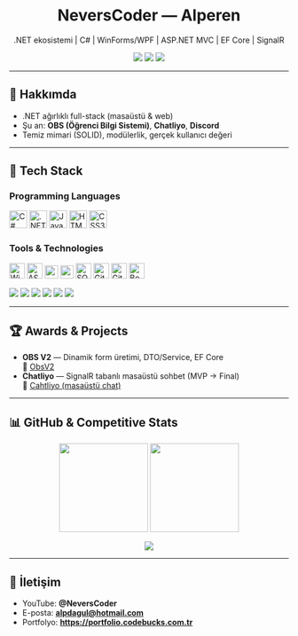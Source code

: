 <!-- Header / Banner -->
<h1 align="center">NeversCoder — Alperen</h1>
<p align="center">.NET ekosistemi | C# | WinForms/WPF | ASP.NET MVC | EF Core | SignalR</p>

<p align="center">
  <a href="https://github.com/Nevers01?tab=followers"><img src="https://img.shields.io/github/followers/Nevers01?style=for-the-badge&logo=github"></a>
  <a href="https://www.youtube.com/@NeversCoder"><img src="https://img.shields.io/badge/YouTube-NeversCoder-red?style=for-the-badge&logo=youtube"></a>
  <a href="mailto:alpdagul@hotmail.com"><img src="https://img.shields.io/badge/Email-alpdagul@hotmail.com-blue?style=for-the-badge&logo=gmail"></a>
</p>

---

## 👋 Hakkımda
- .NET ağırlıklı full-stack (masaüstü & web)
- Şu an: **OBS (Öğrenci Bilgi Sistemi)**, **Chatliyo**, **Discord**
- Temiz mimari (SOLID), modülerlik, gerçek kullanıcı değeri

---

## 🧰 Tech Stack

### Programming Languages
<p>
  <img src="https://cdn.jsdelivr.net/gh/devicons/devicon/icons/csharp/csharp-original.svg" height="32" title="C#"/>
  <img src="https://cdn.jsdelivr.net/gh/devicons/devicon/icons/dotnetcore/dotnetcore-original.svg" height="32" title=".NET"/>
  <img src="https://cdn.jsdelivr.net/gh/devicons/devicon/icons/javascript/javascript-original.svg" height="32" title="JavaScript"/>
  <img src="https://cdn.jsdelivr.net/gh/devicons/devicon/icons/html5/html5-plain.svg" height="32" title="HTML5"/>
  <img src="https://cdn.jsdelivr.net/gh/devicons/devicon/icons/css3/css3-plain.svg" height="32" title="CSS3"/>
</p>

### Tools & Technologies
<p>
  <img src="https://cdn.jsdelivr.net/gh/devicons/devicon/icons/windows8/windows8-original.svg" height="28" title="WinForms/WPF"/>
  <img src="https://cdn.jsdelivr.net/gh/devicons/devicon/icons/dotnetcore/dotnetcore-original.svg" height="28" title="ASP.NET MVC"/>
  <img src="https://img.shields.io/badge/Entity%20Framework-Core-512BD4?logo=.net&logoColor=white" height="24" />
  <img src="https://img.shields.io/badge/SignalR-RealTime-512BD4?logo=.net&logoColor=white" height="24" />
  <img src="https://cdn.jsdelivr.net/gh/devicons/devicon/icons/microsoftsqlserver/microsoftsqlserver-plain.svg" height="28" title="SQL Server"/>
  <img src="https://cdn.jsdelivr.net/gh/devicons/devicon/icons/git/git-original.svg" height="28" title="Git"/>
  <img src="https://cdn.jsdelivr.net/gh/devicons/devicon/icons/github/github-original.svg" height="28" title="GitHub"/>
  <img src="https://cdn.jsdelivr.net/gh/devicons/devicon/icons/bootstrap/bootstrap-original.svg" height="28" title="Bootstrap"/>
</p>

<!-- İstersen rozet stili (shields.io) ile de gösterebilirsin -->

<p>
  <img src="https://img.shields.io/badge/C%23-239120?logo=csharp&logoColor=white&style=for-the-badge"/>
  <img src="https://img.shields.io/badge/.NET-512BD4?logo=dotnet&logoColor=white&style=for-the-badge"/>
  <img src="https://img.shields.io/badge/ASP.NET%20MVC-512BD4?logo=dotnet&logoColor=white&style=for-the-badge"/>
  <img src="https://img.shields.io/badge/EF%20Core-512BD4?logo=dotnet&logoColor=white&style=for-the-badge"/>
  <img src="https://img.shields.io/badge/SignalR-RealTime-512BD4?style=for-the-badge"/>
  <img src="https://img.shields.io/badge/SQL%20Server-CC2927?logo=microsoftsqlserver&logoColor=white&style=for-the-badge"/>
</p>


---

## 🏆 Awards & Projects
- **OBS V2** — Dinamik form üretimi, DTO/Service, EF Core  
  🔗 [ObsV2](https://github.com/Nevers01/ObsV2)
- **Chatliyo** — SignalR tabanlı masaüstü sohbet (MVP → Final)  
  🔗 [Cahtliyo (masaüstü chat)](https://github.com/Nevers01/chatapp)

---

## 📊 GitHub & Competitive Stats
<p align="center">
  <img height="160" src="https://github-readme-stats.vercel.app/api?username=Nevers01&show_icons=true&hide_title=true&count_private=true&theme=radical" />
  <img height="160" src="https://github-readme-stats.vercel.app/api/top-langs/?username=Nevers01&layout=compact&theme=radical" />
</p>

<!-- Trophies (opsiyonel) -->
<p align="center">
  <img src="https://github-profile-trophy.vercel.app/?username=Nevers01&theme=darkhub&no-frame=true&no-bg=true&margin-w=10" />
</p>

<!-- LeetCode (opsiyonel) -->
<!-- <img src="https://leetcard.jacoblin.cool/<kullanici>?theme=dark&font=JetBrains%20Mono&radius=10" /> -->

---

## 🤝 İletişim
- YouTube: **@NeversCoder**
- E-posta: **alpdagul@hotmail.com**
- Portfolyo: **https://portfolio.codebucks.com.tr**
